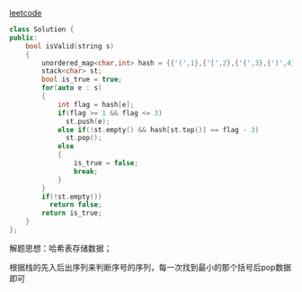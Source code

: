[leetcode](https://leetcode-cn.com/problems/valid-parentheses/submissions/)

```C++
class Solution {
public:
    bool isValid(string s) 
    {
        unordered_map<char,int> hash = {{'(',1},{'[',2},{'{',3},{')',4},{']',5},{'}',6}};
        stack<char> st;
        bool is_true = true;
        for(auto e : s)
        {
            int flag = hash[e];
            if(flag >= 1 && flag <= 3)
              st.push(e);
            else if(!st.empty() && hash[st.top()] == flag - 3)
              st.pop();
            else
            {
                is_true = false;
                break;
            }
        }
        if(!st.empty())
          return false;
        return is_true;
    }
};
```

解题思想：哈希表存储数据；

根据栈的先入后出序列来判断序号的序列，每一次找到最小的那个括号后pop数据即可